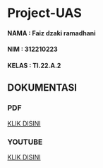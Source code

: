 # Project-UAS
#### NAMA : Faiz dzaki ramadhani
#### NIM : 312210223
#### KELAS : TI.22.A.2
## DOKUMENTASI
### PDF
[KLIK DISINI](https://drive.google.com/file/d/12JPkKUU8TwMUrRkqcOzxWQH38-essbN9/view?usp=drivesdk)
### YOUTUBE
[KLIK DISINI](https://youtu.be/fYFhVetqsQI)
